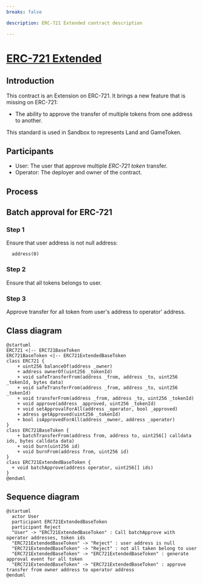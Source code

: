 ```yaml
---
breaks: false

description: ERC-721 Extended contract description

---
```


# [ERC-721 Extended](https://github.com/thesandboxgame/sandbox-smart-contracts/blob/master/src/solc_0.8/common/BaseWithStorage/ERC721ExtendedBaseToken.sol)

## Introduction

This contract is an Extension on ERC-721.
It brings a new feature that is missing on ERC-721:
- The ability to approve the transfer of multiple tokens from one address to another.

This standard is used in Sandbox to represents Land and GameToken.


## Participants

- User: The user that approve multiple *ERC-721 token* transfer.
- Operator: The deployer and owner of the contract.

## Process

## Batch approval for ERC-721

### Step 1

Ensure that user address is not null address:
```
  address(0)
```

### Step 2

Ensure that all tokens belongs to user.

### Step 3

Approve transfer for all token from user's address to operator' address.

## Class diagram

```plantuml
@startuml
ERC721 <|-- ERC721BaseToken
ERC721BaseToken <|-- ERC721ExtendedBaseToken
class ERC721 {
    + uint256 balanceOf(address _owner)
    + address ownerOf(uint256 _tokenId)
    + void safeTransferFrom(address _from, address _to, uint256 _tokenId, bytes data)
    + void safeTransferFrom(address _from, address _to, uint256 _tokenId)
    + void transferFrom(address _from, address _to, uint256 _tokenId)
    + void approve(address _approved, uint256 _tokenId)
    + void setApprovalForAll(address _operator, bool _approved)
    + adress getApproved(uint256 _tokenId)
    + bool isApprovedForAll(address _owner, address _operator)
}
class ERC721BaseToken {
    + batchTransferFrom(address from, address to, uint256[] calldata ids, bytes calldata data)
    + void burn(uint256 id)
    + void burnFrom(address from, uint256 id)
}
class ERC721ExtendedBaseToken {
  + void batchApprove(address operator, uint256[] ids)
}
@enduml
```
## Sequence diagram

```plantuml
@startuml
  actor User
  participant ERC721ExtendedBaseToken
  participant Reject
  "User" -> "ERC721ExtendedBaseToken" : Call batchApprove with operator addresses, token ids
  "ERC721ExtendedBaseToken" -> "Reject" : user address is null
  "ERC721ExtendedBaseToken" -> "Reject" : not all taken belong to user
  "ERC721ExtendedBaseToken" -> "ERC721ExtendedBaseToken" : generate approval event for all token
  "ERC721ExtendedBaseToken" -> "ERC721ExtendedBaseToken" : approve transfer from owner address to operator address
@enduml
```
